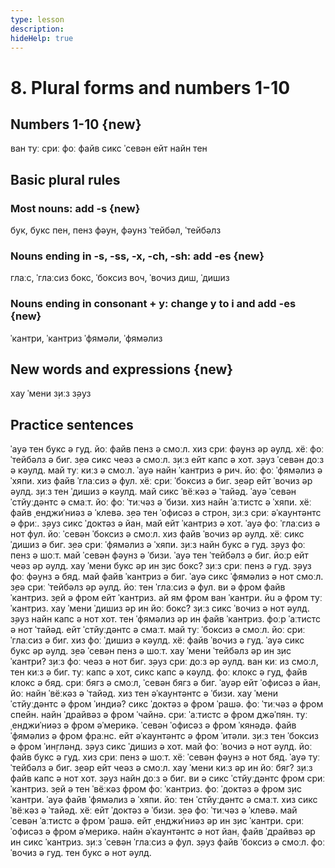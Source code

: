 ```yaml
---
type: lesson
description:
hideHelp: true
---
```


# 8. Plural forms and numbers 1-10

## Numbers 1-10 {new}

ван
туː
с̣риː
фоː
файв
сикс
ˈсевəн
ейт
найн
тен

## Basic plural rules

### Most nouns: add -s {new}

бук, букс
пен, пенз
фəун, фəунз
ˈтейбəл, ˈтейбəлз

### Nouns ending in -s, -ss, -x, -ch, -sh: add -es {new}

глаːс, ˈглаːсиз
бокс, ˈбоксиз
воч, ˈвочиз
диш, ˈдишиз

### Nouns ending in consonant + y: change y to i and add -es {new}

ˈкантри, ˈкантриз
ˈфямəли, ˈфямəлиз

## New words and expressions {new}

хау ˈмени
з̣иːз
з̣əуз

## Practice sentences

ˈауə тен букс ə гуд.
йоː файв пенз ə смоːл.
хиз с̣риː фəунз əр əулд.
хёː фоː ˈтейбəлз ə биг.
з̣еə сикс чеəз ə смоːл.
з̣иːз ейт капс ə хот.
з̣əуз ˈсевəн доːз ə кəулд.
май туː киːз ə смоːл.
ˈауə найн ˈкантриз ə рич.
йоː фоː ˈфямəлиз ə ˈхяпи.
хиз файв ˈглаːсиз ə фул.
хёː с̣риː ˈбоксиз ə биг.
з̣еəр ейт ˈвочиз əр əулд.
з̣иːз тен ˈдишиз ə кəулд.
май сикс ˈвёːкəз ə ˈтайəд.
ˈауə ˈсевəн ˈстйуːдəнтс ə смаːт.
йоː фоː ˈтиːчəз ə ˈбизи.
хиз найн ˈаːтистс ə ˈхяпи.
хёː файв ˌенджиˈниəз ə ˈклевə.
з̣еə тен ˈофисəз ə строн̣.
з̣иːз с̣риː əˈкаунтəнтс ə фриː.
з̣əуз сикс ˈдоктəз ə йан̣.
май ейт ˈкантриз ə хот.
ˈауə фоː ˈглаːсиз ə нот фул.
йоː ˈсевəн ˈбоксиз ə смоːл.
хиз файв ˈвочиз əр əулд.
хёː сикс ˈдишиз ə биг.
з̣еə с̣риː ˈфямəлиз ə ˈхяпи.
з̣иːз найн букс ə гуд.
з̣əуз фоː пенз ə шоːт.
май ˈсевəн фəунз ə ˈбизи.
ˈауə тен ˈтейбəлз ə биг.
йоːр ейт чеəз əр əулд.
хау ˈмени букс əр ин з̣ис бокс?
з̣иːз с̣риː пенз ə гуд.
з̣əуз фоː фəунз ə бяд.
май файв ˈкантриз ə биг.
ˈауə сикс ˈфямəлиз ə нот смоːл.
з̣еə с̣риː ˈтейбəлз əр əулд.
йоː тен ˈглаːсиз ə фул.
ви ə фром файв ˈкантриз.
з̣ей ə фром ейт ˈкантриз.
ай ям фром ван ˈкантри.
йu ə фром туː ˈкантриз.
хау ˈмени ˈдишиз əр ин йоː бокс?
з̣иːз сикс ˈвочиз ə нот əулд.
з̣əуз найн капс ə нот хот.
тен ˈфямəлиз əр ин файв ˈкантриз.
фоːр ˈаːтистс ə нот ˈтайəд.
ейт ˈстйуːдəнтс ə смаːт.
май туː ˈбоксиз ə смоːл.
йоː с̣риː ˈглаːсиз ə биг.
хиз фоː ˈдишиз ə кəулд.
хёː файв ˈвочиз ə гуд.
ˈауə сикс букс əр əулд.
з̣еə ˈсевəн пенз ə шоːт.
хау ˈмени ˈтейбəлз əр ин з̣ис ˈкантри?
з̣иːз фоː чеəз ə нот биг.
з̣əуз с̣риː доːз əр əулд.
ван киː из смоːл, тен киːз ə биг.
туː капс ə хот, сикс капс ə кəулд.
фоː клокс ə гуд, файв клокс ə бяд.
с̣риː бягз ə смоːл, ˈсевəн бягз ə биг.
ˈауəр ейт ˈофисəз ə йан̣.
йоː найн ˈвёːкəз ə ˈтайəд.
хиз тен əˈкаунтəнтс ə ˈбизи.
хау ˈмени ˈстйуːдəнтс ə фром ˈиндиə?
сикс ˈдоктəз ə фром ˈрашə.
фоː ˈтиːчəз ə фром спейн.
найн ˈдрайвəз ə фром ˈчайнə.
с̣риː ˈаːтистс ə фром джəˈпян.
туː ˌенджиˈниəз ə фром əˈмерикə.
ˈсевəн ˈофисəз ə фром ˈкянəдə.
файв ˈфямəлиз ə фром фраːнс.
ейт əˈкаунтəнтс ə фром ˈитəли.
з̣иːз тен ˈбоксиз ə фром ˈин̣глəнд.
з̣əуз сикс ˈдишиз ə хот.
май фоː ˈвочиз ə нот əулд.
йоː файв букс ə гуд.
хиз с̣риː пенз ə шоːт.
хёː ˈсевəн фəунз ə нот бяд.
ˈауə туː ˈтейбəлз ə биг.
з̣еəр ейт чеəз ə смоːл.
хау ˈмени киːз əр ин йоː бяг?
з̣иːз файв капс ə нот хот.
з̣əуз найн доːз ə биг.
ви ə сикс ˈстйуːдəнтс фром с̣риː ˈкантриз.
з̣ей ə тен ˈвёːкəз фром фоː ˈкантриз.
фоː ˈдоктəз ə фром з̣ис ˈкантри.
ˈауə файв ˈфямəлиз ə ˈхяпи.
йоː тен ˈстйуːдəнтс ə смаːт.
хиз сикс ˈвёːкəз ə ˈтайəд.
хёː ейт ˈдоктəз ə ˈбизи.
з̣еə фоː ˈтиːчəз ə ˈклевə.
май ˈсевəн ˈаːтистс ə фром ˈрашə.
ейт ˌенджиˈниəз əр ин з̣ис ˈкантри.
с̣риː ˈофисəз ə фром əˈмерикə.
найн əˈкаунтəнтс ə нот йан̣.
файв ˈдрайвəз əр ин сикс ˈкантриз.
з̣иːз ˈсевəн ˈглаːсиз ə фул.
з̣əуз файв ˈбоксиз ə смоːл.
фоː ˈвочиз ə гуд.
тен букс ə нот əулд.
